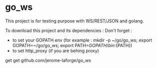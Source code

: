 go_ws
=====

This project is for testing purpose with WS/REST/JSON and golang.

To download this project and its dependencies :
Don't forget :
- to set your GOPATH env (for example : mkdir -p ~/go/go_ws; export GOPATH=~/go/go_ws; export PATH=${GOPATH}/bin:${PATH})
- to set http_proxy (if you are behing proxy)

get get github.com/jerome-laforge/go_ws

